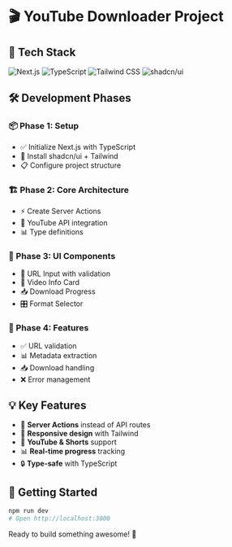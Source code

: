 # 🎬 YouTube Downloader Project

## 🚀 Tech Stack

![Next.js](https://img.shields.io/badge/Next.js-000000?style=for-the-badge&logo=nextdotjs&logoColor=white)
![TypeScript](https://img.shields.io/badge/TypeScript-007ACC?style=for-the-badge&logo=typescript&logoColor=white)
![Tailwind CSS](https://img.shields.io/badge/Tailwind_CSS-38B2AC?style=for-the-badge&logo=tailwind-css&logoColor=white)
![shadcn/ui](https://img.shields.io/badge/shadcn%2Fui-000000?style=for-the-badge&logo=shadcnui&logoColor=white)

## 🛠️ Development Phases

### 📦 Phase 1: Setup

- ✅ Initialize Next.js with TypeScript
- 🎨 Install shadcn/ui + Tailwind
- 📋 Configure project structure

### 🏗️ Phase 2: Core Architecture

- ⚡ Create Server Actions
- 🔗 YouTube API integration
- 📊 Type definitions

### 🎨 Phase 3: UI Components

- 📝 URL Input with validation
- 🎥 Video Info Card
- 📥 Download Progress
- 🎛️ Format Selector

### 🚀 Phase 4: Features

- ✅ URL validation
- 📊 Metadata extraction
- 📥 Download handling
- ❌ Error management

## 💡 Key Features

- 🎯 **Server Actions** instead of API routes
- 📱 **Responsive design** with Tailwind
- 🎥 **YouTube & Shorts** support
- 📊 **Real-time progress** tracking
- 🔒 **Type-safe** with TypeScript

## 🔧 Getting Started

```bash
npm run dev
# Open http://localhost:3000
```

Ready to build something awesome! 🚀
